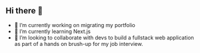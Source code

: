 ## Hi there 👋
- 🔭 I’m currently working on migrating my portfolio 
- 🌱 I’m currently learning Next.js  
- 👯 I’m looking to collaborate with devs to build a fullstack web application as part of a hands on brush-up for my job interview.
<!--
**iamharie/iamharie** is a ✨ _special_ ✨ repository because its `README.md` (this file) appears on your GitHub profile.

Here are some ideas to get you started:

- 🔭 I’m currently working on ...
- 🌱 I’m currently learning ...
- 👯 I’m looking to collaborate on ...
- 🤔 I’m looking for help with ...
- 💬 Ask me about ...
- 📫 How to reach me: ...
- 😄 Pronouns: ...
- ⚡ Fun fact: ...
-->
